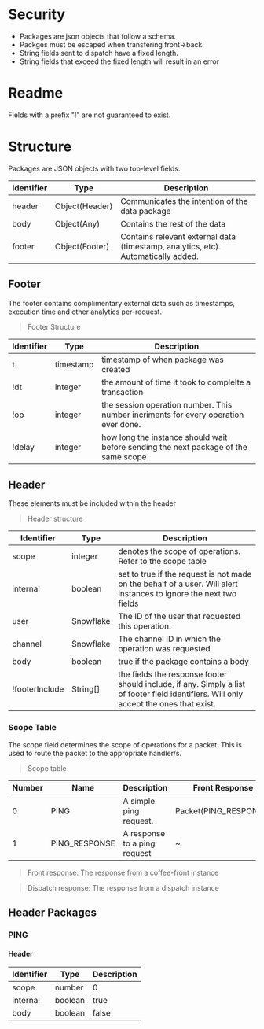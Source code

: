# Security
- Packages are json objects that follow a schema.
- Packges must be escaped when transfering front->back
- String fields sent to dispatch have a fixed length.
- String fields that exceed the fixed length will result in an error

# Readme
Fields with a prefix "!" are not guaranteed to exist.

# Structure
Packages are JSON objects with two top-level fields. 

| Identifier | Type | Description |
|--- |--- |--- |
| header | Object(Header) | Communicates the intention of the data package |
| body | Object(Any) | Contains the rest of the data |
| footer | Object(Footer) | Contains relevant external data (timestamp, analytics, etc). Automatically added. |

## Footer
The footer contains complimentary external data such as timestamps, execution time and other analytics per-request.

> Footer Structure

| Identifier | Type | Description |
|--- |--- |--- |
| t | timestamp | timestamp of when package was created |
| !dt | integer | the amount of time it took to complelte a transaction |
| !op | integer | the session operation number. This number incriments for every operation ever done. |
| !delay | integer | how long the instance should wait before sending the next package of the same scope |


## Header
These elements must be included within the header

> Header structure

| Identifier | Type | Description |
|--- |--- |--- |
| scope | integer | denotes the scope of operations. Refer to the scope table |
| internal | boolean | set to true if the request is not made on the behalf of a user. Will alert instances to ignore the next two fields |
| user | Snowflake | The ID of the user that requested this operation. |
| channel | Snowflake | The channel ID in which the operation was requested |
| body | boolean | true if the package contains a body |
| !footerInclude | String[] | the fields the response footer should include, if any. Simply a list of footer field identifiers. Will only accept the ones that exist. |

### Scope Table
The scope field determines the scope of operations for a packet. This is used to route the packet to the appropriate handler/s.

> Scope table

| Number | Name | Description | Front Response | Dispatch Response |
|--- |--- |--- |--- |--- |
| 0 | PING | A simple ping request. | Packet(PING_RESPONSE) | Packet(PING_RESPONSE)|
| 1 | PING_RESPONSE | A response to a ping request | ~ | ~ |

> Front response: The response from a coffee-front instance

> Dispatch response: The response from a dispatch instance

## Header Packages

### PING
#### Header
| Identifier | Type | Description |
|--- |--- |--- |
| scope | number | 0 |
| internal | boolean | true |
| body | boolean | false |